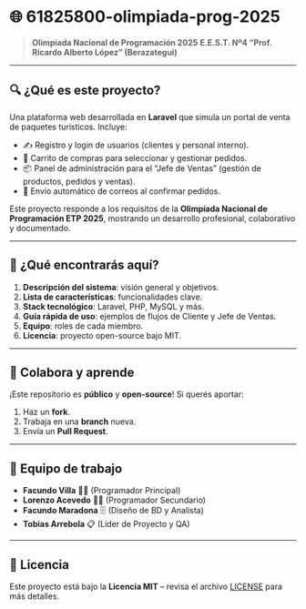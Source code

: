 # 🌐 61825800-olimpiada-prog-2025

> **Olimpíada Nacional de Programación 2025**
> **E.E.S.T. Nº4 “Prof. Ricardo Alberto López” (Berazategui)**

---

## 🔍 ¿Qué es este proyecto?

Una plataforma web desarrollada en **Laravel** que simula un portal de venta de paquetes turísticos. Incluye:

* ✍️ Registro y login de usuarios (clientes y personal interno).
* 🛒 Carrito de compras para seleccionar y gestionar pedidos.
* 📦 Panel de administración para el “Jefe de Ventas” (gestión de productos, pedidos y ventas).
* 📧 Envío automático de correos al confirmar pedidos.

Este proyecto responde a los requisitos de la **Olimpíada Nacional de Programación ETP 2025**, mostrando un desarrollo profesional, colaborativo y documentado.

---

## 🚀 ¿Qué encontrarás aquí?

1. **Descripción del sistema**: visión general y objetivos.
2. **Lista de características**: funcionalidades clave.
3. **Stack tecnológico**: Laravel, PHP, MySQL y más.
4. **Guía rápida de uso**: ejemplos de flujos de Cliente y Jefe de Ventas.
5. **Equipo**: roles de cada miembro.
6. **Licencia**: proyecto open-source bajo MIT.

---

## 🤝 Colabora y aprende

¡Este repositorio es **público** y **open-source**! Si querés aportar:

1. Haz un **fork**.
2. Trabaja en una **branch** nueva.
3. Envía un **Pull Request**.

---

## 📜 Equipo de trabajo

* **Facundo Villa** 👨‍💻 (Programador Principal)
* **Lorenzo Acevedo** 👨‍💻 (Programador Secundario)
* **Facundo Maradona** 🗄️ (Diseño de BD y Analista)
* **Tobias Arrebola** 📋 (Líder de Proyecto y QA)

---

## 📝 Licencia

Este proyecto está bajo la **Licencia MIT** – revisa el archivo [LICENSE](LICENSE) para más detalles.
